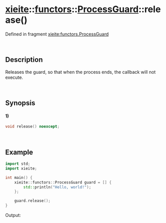 # [xieite](../../../../../xieite.md)\:\:[functors](../../../../../functors.md)\:\:[ProcessGuard](../../../process_guard.md)\:\:release\(\)
Defined in fragment [xieite:functors.ProcessGuard](../../../../../../src/functors/process_guard.cpp)

&nbsp;

## Description
Releases the guard, so that when the process ends, the callback will not execute.

&nbsp;

## Synopsis
#### 1)
```cpp
void release() noexcept;
```

&nbsp;

## Example
```cpp
import std;
import xieite;

int main() {
    xieite::functors::ProcessGuard guard = [] {
        std::println("Hello, world!");
    };

    guard.release();
}
```
Output:
```
```

